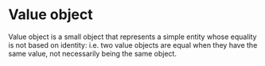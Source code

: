 # Value object
Value object is a small object that represents a simple entity whose equality is not based on identity: i.e. two value objects are equal when they have the same value, not necessarily being the same object.